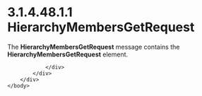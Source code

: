 <html dir="LTR" xmlns:mshelp="http://msdn.microsoft.com/mshelp" xmlns:ddue="http://ddue.schemas.microsoft.com/authoring/2003/5" xmlns:xlink="http://www.w3.org/1999/xlink" xmlns:tool="http://www.microsoft.com/tooltip">
    <head>
        <meta http-equiv="Content-Type" content="text/html; CHARSET=utf-8"></meta>
        <meta name="save" content="history"></meta>
        <title>3.1.4.48.1.1 HierarchyMembersGetRequest</title>
        <xml>
            <mshelp:toctitle title="3.1.4.48.1.1 HierarchyMembersGetRequest"></mshelp:toctitle>
            <mshelp:rltitle title="[MS-SSMDSWS-15]: HierarchyMembersGetRequest"></mshelp:rltitle>
            <mshelp:keyword index="A" term="48cbfb8e-5726-4885-820d-6cc71e0c50c0"></mshelp:keyword>
            <mshelp:attr name="DCSext.ContentType" value="open specification"></mshelp:attr>
            <mshelp:attr name="AssetID" value="48cbfb8e-5726-4885-820d-6cc71e0c50c0"></mshelp:attr>
            <mshelp:attr name="TopicType" value="kbRef"></mshelp:attr>
            <mshelp:attr name="DCSext.Title" value="[MS-SSMDSWS-15]: HierarchyMembersGetRequest" />
        </xml>
    </head>
    <body>
        <div id="header">
            <h1 class="heading">3.1.4.48.1.1 HierarchyMembersGetRequest</h1>
        </div>
        <div id="mainSection">
            <div id="mainBody">
                <div id="allHistory" class="saveHistory"></div>
                <div id="sectionSection0" class="section" name="collapseableSection">
                    

<p>The <b>HierarchyMembersGetRequest</b> message contains the <b>HierarchyMembersGetRequest</b>
element.</p>


                </div>
            </div>
        </div>
    </body>
</html>